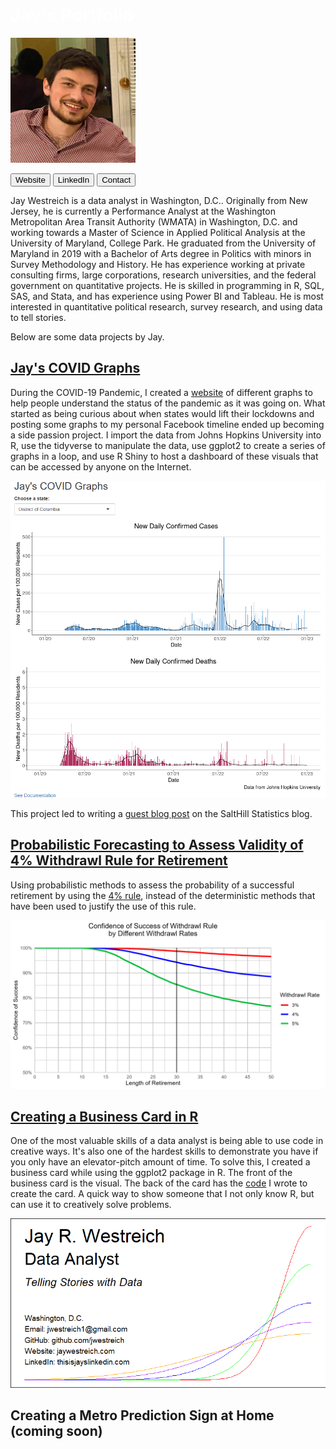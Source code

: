 # <span style="color:white">Jay's Portfolio</span>
![](/images/Profile_resized.png)


<a href="https://jaywestreich.com" target="_blank"><button>Website</button></a>
<a href="https://thisisjayslinkedin.com" target="_blank"><button>LinkedIn</button></a>
<a href="http://jaywestreich.weebly.com/contact.html" target="_blank"><button>Contact</button></a>

Jay Westreich is a data analyst in Washington, D.C.. Originally from New Jersey, he is currently a Performance Analyst at the Washington Metropolitan Area Transit Authority (WMATA) in Washington, D.C. and working towards a Master of Science in Applied Political Analysis at the University of Maryland, College Park. He graduated from the University of Maryland in 2019 with a Bachelor of Arts degree in Politics with minors in Survey Methodology and History. He has experience working at private consulting firms, large corporations, research universities, and the federal government on quantitative projects. He is skilled in programming in R, SQL, SAS, and Stata, and has experience using Power BI and Tableau. He is most interested in quantitative political research, survey research, and using data to tell stories.

Below are some data projects by Jay.

## [Jay's COVID Graphs](https://github.com/jwestreich/jayscovidgraphs)
During the COVID-19 Pandemic, I created a [website](https://www.jayscovidgraphs.com) of different graphs to help people understand the status of the pandemic as it was going on. What started as being curious about when states would lift their lockdowns and posting some graphs to my personal Facebook timeline ended up becoming a side passion project. I import the data from Johns Hopkins University into R, use the tidyverse to manipulate the data, use ggplot2 to create a series of graphs in a loop, and use R Shiny to host a dashboard of these visuals that can be accessed by anyone on the Internet.

![](/images/JaysCOVIDgraphs.png)

This project led to writing a [guest blog post](https://salthillstatistics.com/posts/79) on the SaltHill Statistics blog.

## [Probabilistic Forecasting to Assess Validity of 4% Withdrawl Rule for Retirement](https://github.com/jwestreich/safe_withdrawl_rate)
Using probabilistic methods to assess the probability of a successful retirement by using the [4% rule](https://www.bankrate.com/retirement/what-is-the-4-percent-rule/#:~:text=The%204%25%20rule%20is%20a,subsequent%20year%20for%2030%20years.), instead of the deterministic methods that have been used to justify the use of this rule. 

![](/images/withdrawl.png)

## [Creating a Business Card in R](https://github.com/jwestreich/business_card)
One of the most valuable skills of a data analyst is being able to use code in creative ways. It's also one of the hardest skills to demonstrate you have if you only have an elevator-pitch amount of time. To solve this, I created a business card while using the ggplot2 package in R. The front of the business card is the visual. The back of the card has the [code](https://github.com/jwestreich/business_card/blob/main/BusinessCard_public.R) I wrote to create the card. A quick way to show someone that I not only know R, but can use it to creatively solve problems.

![](/images/business_card.png)

## Creating a Metro Prediction Sign at Home (coming soon)
